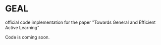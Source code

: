 # GEAL
official code implementation for the paper "Towards General and Efficient Active Learning"

Code is coming soon.
